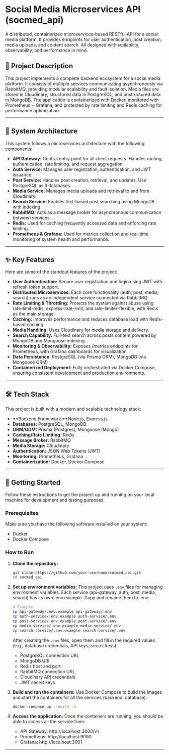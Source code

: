 # Social Media Microservices API (socmed_api)

A distributed, containerized microservices-based RESTful API for a social media platform. It provides endpoints for user authentication, post creation, media uploads, and content search. All designed with scalability, observability, and performance in mind.


## 📝 Project Description
 This project implements a complete backend ecosystem for a social media platform. It consists of multiple services communicating asynchronously via RabbitMQ, providing modular scalability and fault isolation. Media files are stored in Cloudinary, structured data in PostgreSQL, and unstructured data in MongoDB. The application is containerized with Docker, monitored with Prometheus + Grafana, and protected by rate limiting and Redis caching for performance optimization.

---
## 🧩 System Architecture

This system follows a microservices architecture with the following components:

*   **API Gateway:** Central entry point for all client requests. Handles routing, authentication, rate limiting, and request aggregation.
*   **Auth Service:** Manages user registration, authentication, and JWT issuance.
*   **Post Service:** Handles post creation, retrieval, and updates. Use PostgreSQL as it databases.
*   **Media Service:** Manages media uploads and retrieval to and from Cloudinary.
*   **Search Service:**	Enables text-based post searching using MongoDB with indexing.
*   **RabbitMQ:** Acts as a message broker for asynchronous communication between services.
*   **Redis:** Used for caching frequently accessed data and enforcing rate limiting.
*   **Prometheus & Grafana:** Used for metrics collection and real-time monitoring of system health and performance.
---

## ✨ Key Features

Here are some of the standout features of the project:

*   **User Authentication:** Secure user registration and login using JWT with refresh token support.
*   **Distributed Microservices:** Each core functionality (auth, post, media, search) runs as an independent service connected via RabbitMQ.
*   **Rate Limiting & Throttling:** Protects the system against abuse using rate-limit-redis, express-rate-limit, and rate-limiter-flexible, with Redis as the main storage.
*   **Caching:** Improves performance and reduces database load with Redis-based caching.
*   **Media Handling:** Uses Cloudinary for media storage and delivery.
*   **Search Capability:** Full-text search across posts content powered by MongoDB and Mongoose indexing.
*   **Monitoring & Observability:** Exposes /metrics endpoints for Prometheus, with Grafana dashboards for visualization.
*   **Data Persistence:** PostgreSQL (via Prisma ORM), MongoDB (via Mongoose ORM)
*   **Containerized Deployment:** Fully orchestrated via Docker Compose, ensuring consistent development and production environments.

---

## 🛠️ Tech Stack

This project is built with a modern and scalable technology stack:

*   **Backend Framework:**Node.js, Express.js
*   **Databases:** PostgreSQL, MongoDB
*   **ORM/ODM:** Prisma (Postgres), Mongoose (Mongo)
*   **Caching/Rate Limiting:**	Redis
*   **Message Broker:**	RabbitMQ
*   **Media Storage:** Cloudinary
*   **Authentication:** JSON Web Tokens (JWT)
*   **Monitoring:**	Prometheus, Grafana
*   **Containerization:** Docker, Docker Compose

---

## 🚀 Getting Started

Follow these instructions to get the project up and running on your local machine for development and testing purposes.

### Prerequisites

Make sure you have the following software installed on your system:

*   Docker
*   Docker Compose

### How to Run

1.  **Clone the repository:**
    ```bash
    git clone https://github.com/your-username/socmed_api.git
    cd socmed_api
    ```

2.  **Set up environment variables:**
    This project uses `.env` files for managing environment variables. 
    Each service (api-gateway, auth, post, media, search) has its own .env.example. Copy and rename them to .env:

    ```bash
    # Example
    cp api-gateway/.env.example api-gateway/.env
    cp auth-service/.env.example auth-service/.env
    cp post-service/.env.example post-service/.env
    cp media-service/.env.example media-service/.env
    cp search-service/.env.example search-service/.env

    ```

    After creating the `.env` files, open them and fill in the required values (e.g., database credentials, API keys, secret keys)
    * PostgreSQL connection URL
    * MongoDB URI
    * Redis host and port
    * RabbitMQ connection URL
    * Cloudinary API credentials
    * JWT secret keys

3.  **Build and run the containers:**
    Use Docker Compose to build the images and start the containers for all the services (backend, database).

    ```bash
    docker-compose up --build -d
    ```

4.  **Access the application:**
    Once the containers are running, you should be able to access all the service from:
    * API Gateway: http://localhost:3000/v1
    * Prometheus: http://localhost:9090
    * Grafana: http://localhost:3001

---
